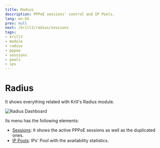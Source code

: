 ```yaml
---
title: Radius
description: PPPoE sessions' control and IP Pools.
lang: en-US
prev: null
next: /krill2/radius/sessions
tags:
- krill2
- module
- radius
- pppoe
- sessions
- pools
- ips
---
```

# Radius

It shows everything related with Krill's Radius module.

![Radius Dashboard](/img/krill2/radius/0001.png)

Its menu has the following elements:

- [Sessions](/guide/krill2/radius/sessions): It shows the active PPPoE sessions as well as the duplicated ones.
- [IP Pools](/guide/krill2/radius/ip-pools): IPs' Pool with the availability statistics.
